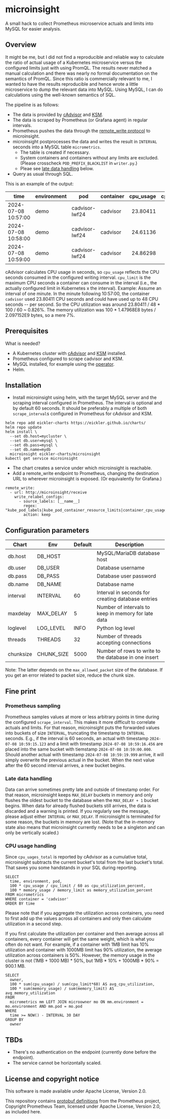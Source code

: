 # microinsight

A small hack to collect Prometheus microservice actuals and limits into MySQL for easier analysis.

## Overview

It might be me, but I did not find a reproducible and reliable way to calculate the ratio of actual usage of a Kubernetes microservice versus the configured limits just with using PromQL. The results never matched a manual calculation and there was nearly no formal documentation on the semantics of PromQL. Since this ratio is commercially relevant to me, I wanted to have the results reproducible and hence wrote a little microservice to dump the relevant data into MySQL. Using MySQL, I can do calculations using the well-known semantics of SQL.

The pipeline is as follows:

* The data is provided by [cAdvisor](https://github.com/google/cadvisor) and [KSM](https://github.com/kubernetes/kube-state-metrics).
* The data is scraped by Prometheus (or Grafana agent) in regular intervals.
* Prometheus pushes the data through the [remote_write protocol](https://docs.google.com/document/d/1LPhVRSFkGNSuU1fBd81ulhsCPR4hkSZyyBj1SZ8fWOM/edit?tab=t.0) to microinsight.
* microinsight postprocesses the data and writes the result in `INTERVAL` seconds into a MySQL table `micrometrics`.
  * The table is created if necessary.
  * System containers and containers without any limits are excluded. (Please crosscheck `POD_PREFIX_BLACKLIST` in `writer.py`.)
  * Pleae see [late data handling](#late-data-handling) below.
* Query as usual through SQL.

This is an example of the output:

| time                | environment | pod            | container | cpu_usage | cpu_limit | memory_usage | memory_limit |
| ------------------- | ----------- | -------------- | --------- | --------: | --------: | -----------: | -----------: |
| 2024-07-08 10:57:00 | demo        | cadvisor-lwf24 | cadvisor  |  23.80411 |        48 |    1.47968E8 |   2.097152E9 |
| 2024-07-08 10:58:00 | demo        | cadvisor-lwf24 | cadvisor  |  24.61136 |        48 | 1.49573632E8 |   2.097152E9 |
| 2024-07-08 10:59:00 | demo        | cadvisor-lwf24 | cadvisor  |  24.86298 |        48 | 1.36855552E8 |   2.097152E9 |

cAdvisor calculates CPU usage in seconds, so `cpu_usage` reflects the CPU seconds consumed in the configured writing interval. `cpu_limit` is the maximum CPU seconds a container can consume in the interval (i.e., the actually configured limit in Kubernetes x the interval). Example: Assume an interval of one minute. In the minute following 10:57:00, the container `cadvisor` used 23.80411 CPU seconds and could have used up to 48 CPU seconds -- per second.  So the CPU utilization was around 23.80411 / 48 * 100 / 60 ~ 0.826%. The memory utilization was 100 * 1.47968E8 bytes / 2.097152E9 bytes, so a mere 7%.

## Prerequisites

What is needed?

* A Kubernetes cluster with [cAdvisor](https://github.com/google/cadvisor) and [KSM](https://github.com/kubernetes/kube-state-metrics) installed.
* Prometheus configured to scrape cadvisor and KSM.
* MySQL installed, for example using the [operator](https://dev.mysql.com/doc/mysql-operator/en/mysql-operator-installation.html).
* Helm.

## Installation

* Install microinsight using helm, with the target MySQL server and the scraping interval configured in Prometheus. The interval is optional and by default 60 seconds. It should be preferably a multiple of both `scrape_interval`s configured in Prometheus for cAdvisor and KSM.

```
helm repo add eickler-charts https://eickler.github.io/charts/
helm repo update
helm install \
  --set db.host=mycluster \
  --set db.user=mysql \
  --set db.pass=mysql \
  --set db.name=mydb
  microinsight eickler-charts/microinsight
kubectl get service microinsight
```

* The chart creates a service under which microinsight is reachable.
* Add a remote_write endpoint to Prometheus, changing the destination URL to wherever microinsight is exposed. (Or equivalently for Grafana.)

```
remote_write:
  - url: http://microinsight/receive
    write_relabel_configs:
      - source_labels: [__name__]
        regex: "kube_pod_labels|kube_pod_container_resource_limits|container_cpu_usage_seconds_total|container_memory_working_set_bytes"
        action: keep
```

## Configuration parameters

| Chart     | Env        | Default | Description                                           |
| --------- | ---------- | ------- | ----------------------------------------------------- |
| db.host   | DB_HOST    |         | MySQL/MariaDB database host                           |
| db.user   | DB_USER    |         | Database username                                     |
| db.pass   | DB_PASS    |         | Database user password                                |
| db.name   | DB_NAME    |         | Database name                                         |
| interval  | INTERVAL   | 60      | Interval in seconds for creating database entries     |
| maxdelay  | MAX_DELAY  | 5       | Number of intervals to keep in memory for late data   |
| loglevel  | LOG_LEVEL  | INFO    | Python log level                                      |
| threads   | THREADS    | 32      | Number of threads accepting connections               |
| chunksize | CHUNK_SIZE | 5000    | Number of rows to write to the database in one insert |

Note: The latter depends on the `max_allowed_packet` size of the database. If you get an error related to packet size, reduce the chunk size.


## Fine print

### Prometheus sampling

Prometheus samples values at more or less arbitrary points in time during the configured `scrape_interval`. This makes it more difficult to correlate actuals and limits. For that reason, microinsight puts the forwarded values into buckets of size `INTERVAL`, truncating the timestamp to `INTERVAL` seconds. E.g., if the interval is 60 seconds, an actual with timestamp `2024-07-08 10:59:15.123` and a limit with timestamp  `2024-07-08 10:59:16.456` are placed into the same bucket with tiemstamp `2024-07-08 10:59:00.000`. Should another actual with timestamp `2024-07-08 10:59:19.999` arrive, it will simply overwrite the previous actual in the bucket. When the next value after the 60 second interval arrives, a new bucket begins.

### Late data handling

Data can arrive sometimes pretty late and outside of timestamp order. For that reason, microinsight keeps `MAX_DELAY` buckets in memory and only flushes the oldest bucket to the database when the `MAX_DELAY + 1` bucket begins. When data for already flushed buckets still arrives, the data is discarded and a warning is printed. If you regularly see the message, please adjust either `INTERVAL` or `MAX_DELAY`. If microinsight is terminated for some reason, the buckets in memory are lost. (Note that the in-memory state also means that microinsight currently needs to be a singleton and can only be vertically scaled.)

### CPU usage handling

Since `cpu_uages_total` is reported by cAdvisor as a cumulative total, microinsight subtracts the current bucket's total from the last bucket's total. That saves you some handstands in your SQL during reporting.

```
SELECT
  time, environment, pod,
  100 * cpu_usage / cpu_limit / 60 as cpu_utilization_percent,
  100 * memory_usage / memory_limit as memory_utilization_percent
FROM micrometrics
WHERE container = 'cadvisor'
ORDER BY time
```

Please note that if you aggregate the utilization across containers, you need to first add up the values across all containers and only then calculate utilization in a second step.

If you first calculate the utilization per container and then average across all containers, every container will get the same weight, which is what you often do not want. For example, if a container with 1MB limit has 10% utilization and container with 1000MB limit has 90% utilization, the average utilization across containers is 50%. However, the memory usage in the cluster is not (1MB + 1000 MB) * 50%, but 1MB * 10% + 1000MB * 90% = 900.1 MB.

```
SELECT
  owner,
  100 * sum(cpu_usage) / sum(cpu_limit*60) AS avg_cpu_utilization,
  100 * sum(memory_usage) / sum(memory_limit) AS avg_memory_utilization
FROM
  micrometrics mm LEFT JOIN microowner mo ON mm.environment = mo.environment AND mm.pod = mo.pod
WHERE
  time >= NOW() - INTERVAL 30 DAY
GROUP BY
  owner
```

## TBDs

* There's no authentication on the endpoint (currently done before the endpoint).
* The service cannot be horizontally scaled.

## License and copyright notice

This software is made available under Apache License, Version 2.0.

This repository contains [protobuf definitions](https://github.com/prometheus/prometheus/tree/release-2.53/prompb) from the Prometheus project, Copyright Prometheus Team, licensed under Apache License, Version 2.0, as included here.
